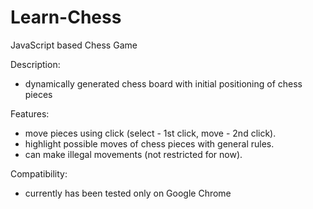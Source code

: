 # Learn-Chess
JavaScript based Chess Game

Description:
- dynamically generated chess board with initial positioning of chess pieces

Features:
- move pieces using click (select - 1st click, move - 2nd click). 
- highlight possible moves of chess pieces with general rules.
- can make illegal movements (not restricted for now).

Compatibility:
- currently has been tested only on Google Chrome